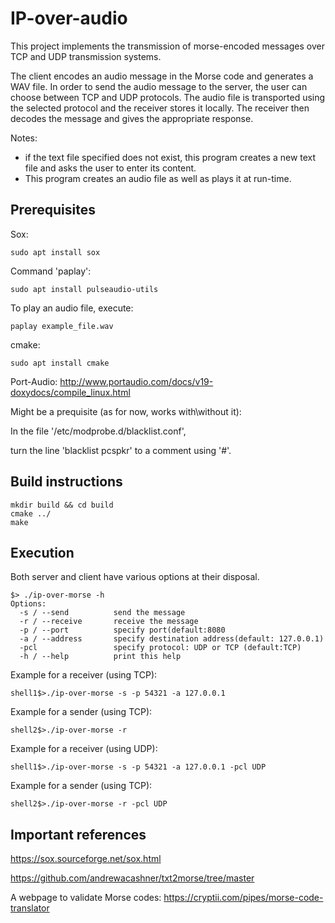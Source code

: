 # IP-over-audio

This project implements the transmission of morse-encoded messages over TCP and UDP transmission systems. 

The client encodes an audio message in the Morse code and generates a WAV file. In order to send the audio message to the server, the user can choose between TCP and UDP protocols. The audio file is transported using the selected protocol and the receiver stores it locally. The receiver then decodes the message and gives the appropriate response.


Notes:
* if the text file specified does not exist,
this program creates a new text file and asks the user to enter its content.
* This program creates an audio file as well as plays it at run-time.

## Prerequisites

Sox: 
```shell
sudo apt install sox
```

Command 'paplay': 
```shell
sudo apt install pulseaudio-utils
```
    
To play an audio file, execute:    
```shell
paplay example_file.wav
```

cmake: 
```shell
sudo apt install cmake
```


Port-Audio: http://www.portaudio.com/docs/v19-doxydocs/compile_linux.html

Might be a prequisite (as for now, works with\without it):

In the file '/etc/modprobe.d/blacklist.conf',

turn the line 'blacklist pcspkr' to a comment using '#'.

## Build instructions

```shell
mkdir build && cd build
cmake ../
make
```

## Execution

Both server and client have various options at their disposal.

```shell
$> ./ip-over-morse -h
Options:
  -s / --send          send the message
  -r / --receive       receive the message
  -p / --port          specify port(default:8080
  -a / --address       specify destination address(default: 127.0.0.1)
  -pcl                 specify protocol: UDP or TCP (default:TCP)
  -h / --help          print this help
```

Example for a receiver (using TCP):

```shell
shell1$>./ip-over-morse -s -p 54321 -a 127.0.0.1
```

Example for a sender (using TCP):

```shell
shell2$>./ip-over-morse -r
```

Example for a receiver (using UDP):

```shell
shell1$>./ip-over-morse -s -p 54321 -a 127.0.0.1 -pcl UDP
```

Example for a sender (using TCP):

```shell
shell2$>./ip-over-morse -r -pcl UDP
```

## Important references

https://sox.sourceforge.net/sox.html

https://github.com/andrewacashner/txt2morse/tree/master

A webpage to validate Morse codes: https://cryptii.com/pipes/morse-code-translator

